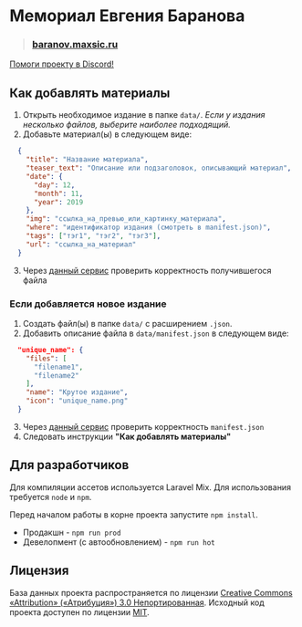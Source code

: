 # Мемориал Евгения Баранова

> ### [baranov.maxsic.ru](https://baranov.maxsic.ru)

[Помоги проекту в Discord!](https://discord.gg/zDxKb44)

## Как добавлять материалы
1. Открыть необходимое издание в папке `data/`. *Если у издания несколько файлов, выберите наиболее подходящий.*
2. Добавьте материал(ы) в следующем виде:
```json
  {
    "title": "Название материала",
    "teaser_text": "Описание или подзаголовок, описывающий материал",
    "date": {
      "day": 12,
      "month": 11,
      "year": 2019
    },
    "img": "ссылка_на_превью_или_картинку_материала",
    "where": "идентификатор издания (смотреть в manifest.json)", 
    "tags": ["тэг1", "тэг2", "тэг3"],
    "url": "ссылка_на_материал"
  }
```
3. Через [данный сервис](https://jsonformatter.curiousconcept.com/) проверить корректность получившегося файла

### Если добавляется новое издание
1. Создать файл(ы) в папке `data/` с расширением `.json`.
2. Добавить описание файла в `data/manifest.json` в следующем виде:
```json
  "unique_name": {
    "files": [
      "filename1",
      "filename2"
    ],
    "name": "Крутое издание",
    "icon": "unique_name.png"
  }
```
3. Через [данный сервис](https://jsonformatter.curiousconcept.com/) проверить корректность `manifest.json`
4. Следовать инструкции **"Как добавлять материалы"**

## Для разработчиков
Для компиляции ассетов используется Laravel Mix. Для использования требуется `node` и `npm`.

Перед началом работы в корне проекта запустите `npm install`.
- Продакшн - `npm run prod`
- Девелопмент (с автообновлением) - `npm run hot`

## Лицензия
База данных проекта распространяется по лицензии [Creative Commons «Attribution» («Атрибуция») 3.0 Непортированная](https://creativecommons.org/licenses/by/3.0/deed.ru). Исходный код проекта доступен по лицензии [MIT](LICENSE.md).
